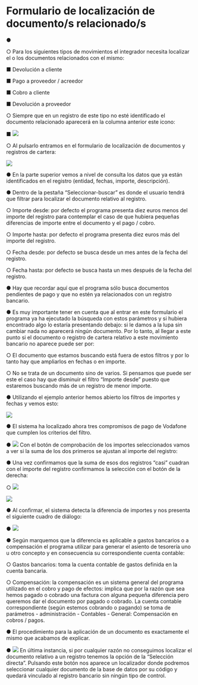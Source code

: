 # Formulario de localización de documento/s relacionado/s

●        &#x20;

○        Para los siguientes tipos de movimientos el integrador necesita localizar el o los documentos relacionados con el mismo:

&#x20;

■        Devolución a cliente

■        Pago a proveedor / acreedor

■        Cobro a cliente

■        Devolución a proveedor

&#x20;

○        Siempre que en un registro de este tipo no esté identificado el documento relacionado aparecerá en la columna anterior este icono:

■        ![](file:///C:/Users/warda/AppData/Local/Temp/msohtmlclip1/01/clip\_image002.jpg)

○        Al pulsarlo entramos en el formulario de localización de documentos y registros de cartera:

&#x20;

![](file:///C:/Users/warda/AppData/Local/Temp/msohtmlclip1/01/clip\_image004.jpg)

&#x20;

●        En la parte superior vemos a nivel de consulta los datos que ya están identificados en el registro (entidad, fechas, importe, descripción).

●        Dentro de la pestaña “Seleccionar-buscar” es donde el usuario tendrá que filtrar para localizar el documento relativo al registro.

○        Importe desde: por defecto el programa presenta diez euros menos del importe del registro para contemplar el caso de que hubiera pequeñas diferencias de importe entre el documento y el pago / cobro.

○        Importe hasta: por defecto el programa presenta diez euros más del importe del registro.

○        Fecha desde: por defecto se busca desde un mes antes de la fecha del registro.

○        Fecha hasta: por defecto se busca hasta un mes después de la fecha del registro.

●        Hay que recordar aquí que el programa sólo busca documentos pendientes de pago y que no estén ya relacionados con un registro bancario.

●        Es muy importante tener en cuenta que al entrar en este formulario el programa ya ha ejecutado la búsqueda con estos parámetros y si hubiera encontrado algo lo estaría presentando debajo: si le damos a la lupa sin cambiar nada no aparecerá ningún documento. Por lo tanto, al llegar a este punto si el documento o registro de cartera relativo a este movimiento bancario no aparece puede ser por:

○        El documento que estamos buscando está fuera de estos filtros y por lo tanto hay que ampliarlos en fechas o en importe.

○        No se trata de un documento sino de varios. Si pensamos que puede ser este el caso hay que disminuir el filtro “Importe desde” puesto que estaremos buscando más de un registro de menor importe.

●        Utilizando el ejemplo anterior hemos abierto los filtros de importes y fechas y vemos esto:

&#x20;

![](file:///C:/Users/warda/AppData/Local/Temp/msohtmlclip1/01/clip\_image006.jpg)

&#x20;

●        El sistema ha localizado ahora tres compromisos de pago de Vodafone que cumplen los criterios del filtro.

●        ![](file:///C:/Users/warda/AppData/Local/Temp/msohtmlclip1/01/clip\_image008.jpg) Con el botón de comprobación de los importes seleccionados vamos a ver si la suma de los dos primeros se ajustan al importe del registro:

&#x20;

&#x20;

&#x20;

●        Una vez confirmamos que la suma de esos dos registros “casi” cuadran con el importe del registro confirmamos la selección con el botón de la derecha:

○        ![](file:///C:/Users/warda/AppData/Local/Temp/msohtmlclip1/01/clip\_image010.jpg)

&#x20;

&#x20;

![](file:///C:/Users/warda/AppData/Local/Temp/msohtmlclip1/01/clip\_image012.jpg)

&#x20;

●        Al confirmar, el sistema detecta la diferencia de importes y nos presenta el siguiente cuadro de diálogo:

●        ![](file:///C:/Users/warda/AppData/Local/Temp/msohtmlclip1/01/clip\_image014.jpg)

●        Según marquemos que la diferencia es aplicable a gastos bancarios o a compensación el programa utilizar para generar el asiento de tesorería uno u otro concepto y en consecuencia su correspondiente cuenta contable:

○        Gastos bancarios: toma la cuenta contable de gastos definida en la cuenta bancaria.

○        Compensación: la compensación es un sistema general del programa utilizado en el cobro y pago de efectos: implica que por la razón que sea hemos pagado o cobrado una factura con alguna pequeña diferencia pero queremos dar el documento por pagado o cobrado. La cuenta contable correspondiente (según estemos cobrando o pagando) se toma de parámetros - administración - Contables - General: Compensación en cobros / pagos.

●        El procedimiento para la aplicación de un documento es exactamente el mismo que acabamos de explicar.

●        ![](file:///C:/Users/warda/AppData/Local/Temp/msohtmlclip1/01/clip\_image016.jpg) En última instancia, si por cualquier razón no conseguimos localizar el documento relativo a un registro tenemos la opción de la “Selección directa”. Pulsando este botón nos aparece un localizador donde podremos seleccionar cualquier documento de la base de datos por su código y quedará vinculado al registro bancario sin ningún tipo de control.
